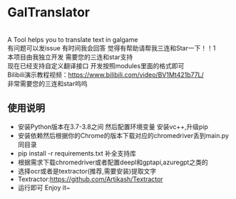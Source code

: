# GalTranslator
<br>A Tool helps you to translate text in galgame
<br>有问题可以发issue 有时间我会回答 觉得有帮助请帮我三连和Star一下！！1
<br>本项目由我独立开发 需要您的三连和star支持
<br>现在已经支持自定义翻译接口 开发按照modules里面的格式即可
<br>Bilibili演示教程视频：https://www.bilibili.com/video/BV1Mt421b77L/
<br>非常需要您的三连和star呜呜
## 使用说明
* 安装Python版本在3.7-3.8之间 然后配置环境变量 安装vc++,升级pip
* 安装依赖然后根据你的Chrome的版本下载对应的chromedriver丢到main.py同目录
* pip install -r requirements.txt 补全支持库
* 根据需求下载chromedriver或者配置deepl和gptapi,azuregpt之类的
* 选择ocr或者是textractor(推荐,需要安装)提取文字
* Textractor:https://github.com/Artikash/Textractor
* 运行即可 Enjoy it~
